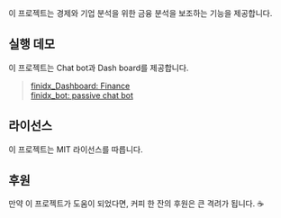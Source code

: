 이 프로젝트는 경제와 기업 분석을 위한 금융 분석을 보조하는 기능을 제공합니다.

## 실행 데모
이 프로젝트는 Chat bot과 Dash board를 제공합니다.
 
> [finidx_Dashboard: Finance](https://finidx.streamlit.app/)  
> [finidx_bot: passive chat bot](http://t.me.txeat_bot/)  


## 라이선스
이 프로젝트는 MIT 라이선스를 따릅니다.

## 후원
만약 이 프로젝트가 도움이 되었다면, 커피 한 잔의 후원은 큰 격려가 됩니다. ☕️

